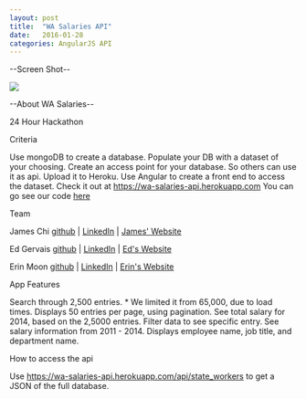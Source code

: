 ```yaml
---
layout: post
title:  "WA Salaries API"
date:   2016-01-28
categories: AngularJS API
---
```


--Screen Shot--

<img src="../../../../../../../images/WASalariesAPI.jpg">

--About WA Salaries--

24 Hour Hackathon

Criteria

Use mongoDB to create a database.
Populate your DB with a dataset of your choosing.
Create an access point for your database. So others can use it as api.
Upload it to Heroku.
Use Angular to create a front end to access the dataset.
Check it out at <a href="https://wa-salaries-api.herokuapp.com">https://wa-salaries-api.herokuapp.com</a>
You can go see our code <a href="https://github.com/egervais7/WASalaries">here</a>


Team

James Chi
<a href="https://github.com/jamesjchi">github</a> | <a href="https://www.linkedin.com/in/jamesjchi">LinkedIn</a> | <a href="http://www.jameschi.com/">James' Website</a>

Ed Gervais
<a href="https://github.com/egervais7">github</a> | <a href="https://www.linkedin.com/in/eagervai">LinkedIn</a> | <a href="http://www.edgervais.com/">Ed's Website</a>

Erin Moon
<a href="https://github.com/chibitofu">github</a> | <a href="https://www.linkedin.com/in/erin-moon-9417b597">LinkedIn</a> | <a href="http://erinmoony.com/">Erin's Website</a>

App Features

Search through 2,500 entries. * We limited it from 65,000, due to load times.
Displays 50 entries per page, using pagination.
See total salary for 2014, based on the 2,5000 entries.
Filter data to see specific entry.
See salary information from 2011 - 2014.
Displays employee name, job title, and department name.

How to access the api

Use <a href="https://wa-salaries-api.herokuapp.com/api/state_workers">https://wa-salaries-api.herokuapp.com/api/state_workers</a> to get a JSON of the full database.
